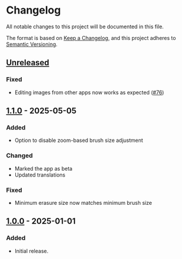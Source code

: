 # Changelog

All notable changes to this project will be documented in this file.

The format is based on [Keep a Changelog](https://keepachangelog.com/en/1.1.0/),
and this project adheres to [Semantic Versioning](https://semver.org/spec/v2.0.0.html).

## [Unreleased]

### Fixed

- Editing images from other apps now works as expected ([#76])

## [1.1.0] - 2025-05-05

### Added

- Option to disable zoom-based brush size adjustment

### Changed

- Marked the app as beta
- Updated translations

### Fixed

- Minimum erasure size now matches minimum brush size

## [1.0.0] - 2025-01-01

### Added

- Initial release.

[#76]: https://github.com/FossifyOrg/Paint/issues/76

[Unreleased]: https://github.com/FossifyOrg/Paint/compare/1.1.0...HEAD

[1.1.0]: https://github.com/FossifyOrg/Paint/compare/1.0.0...1.1.0

[1.0.0]: https://github.com/FossifyOrg/Paint/releases/tag/1.0.0
